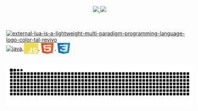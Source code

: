 <div align="center">
  <a href="https://github.com/Apenas-Gabriel">
  <img height="140em" src="https://github-readme-stats-sigma-five.vercel.app/api?username=Apenas-Gabriel&show_icons=true&theme=midnight-purple&include_all_commits=true&count_private=true"/>
  <img height="140em" src="https://github-readme-stats-sigma-five.vercel.app/api/top-langs/?username=Apenas-Gabriel&layout=compact&langs_count=7&theme=midnight-purple"/>
</div>

 ## 
 <br>
<img width="30" height="30" src="https://img.icons8.com/external-tal-revivo-color-tal-revivo/24/external-lua-is-a-lightweight-multi-paradigm-programming-language-logo-color-tal-revivo.png" alt="external-lua-is-a-lightweight-multi-paradigm-programming-language-logo-color-tal-revivo"/>
<img align="center" alt="java" height="30" width="40" src="https://cdn.jsdelivr.net/gh/devicons/devicon/icons/java/java-original-wordmark.svg" />
<img align="center" alt="Js" height="30" width="40" src="https://raw.githubusercontent.com/devicons/devicon/master/icons/javascript/javascript-plain.svg">
<img align="center" alt="HTML" height="30" width="40" src="https://raw.githubusercontent.com/devicons/devicon/master/icons/html5/html5-original.svg">
<img align="center" alt="CSS" height="30" width="40" src="https://raw.githubusercontent.com/devicons/devicon/master/icons/css3/css3-original.svg">

 ## 
![Snake animation](https://github.com/Apenas-Gabriel/Apenas-Gabriel/blob/output/github-contribution-grid-snake.svg)
